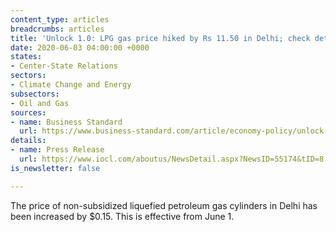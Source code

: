 ```yaml
---
content_type: articles
breadcrumbs: articles
title: 'Unlock 1.0: LPG gas price hiked by Rs 11.50 in Delhi; check details'
date: 2020-06-03 04:00:00 +0000
states:
- Center-State Relations
sectors:
- Climate Change and Energy
subsectors:
- Oil and Gas
sources:
- name: Business Standard
  url: https://www.business-standard.com/article/economy-policy/unlock-1-0-lpg-gas-price-hiked-from-today-amid-by-rs-11-50-in-delhi-120060100139_1.html
details:
- name: Press Release
  url: https://www.iocl.com/aboutus/NewsDetail.aspx?NewsID=55174&tID=8
is_newsletter: false

---
```

The price of non-subsidized liquefied petroleum gas cylinders in Delhi has been increased by $0.15. This is effective from June 1.
